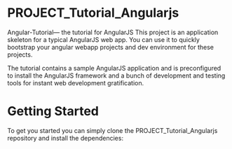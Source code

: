 # PROJECT_Tutorial_Angularjs
Angular-Tutorial— the tutorial for AngularJS
This project is an application skeleton for a typical AngularJS web app. You can use it to quickly bootstrap your angular webapp projects and dev environment for these projects.

The tutorial contains a sample AngularJS application and is preconfigured to install the AngularJS framework and a bunch of development and testing tools for instant web development gratification.

# Getting Started
To get you started you can simply clone the PROJECT_Tutorial_Angularjs repository and install the dependencies:
